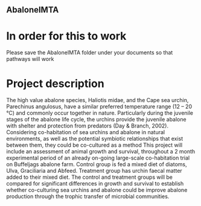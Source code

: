 ## AbaloneIMTA
# In order for this to work
Please save the AbaloneIMTA folder under your documents so that pathways will work
# Project description
The high value abalone species, Haliotis midae, and the Cape sea urchin, Parechinus angulosus, have a similar preferred temperature range (12 – 20 °C) and commonly occur together in nature. Particularly during the juvenile stages of the abalone life cycle, the urchins provide the juvenile abalone with shelter and protection from predators (Day & Branch, 2002). 
Considering co-habitation of sea urchins and abalone in natural environments, as well as the potential symbiotic relationships that exist between them, they could be co-cultured as a method 
This project will include an assessment of animal growth and survival, throughout a 2 month experimental period of an already on-going large-scale co-habitation trial on Buffeljags abalone farm. 
Control group is fed a mixed diet of diatoms, Ulva, Graciliaria and Abfeed.
Treatment group has urchin faecal matter added to their mixed diet.
The control and treatment groups will be compared for significant differences in growth and survival to establish whether co-culturing sea urchins and abalone could be  improve abalone production through the trophic transfer of microbial communities. 
